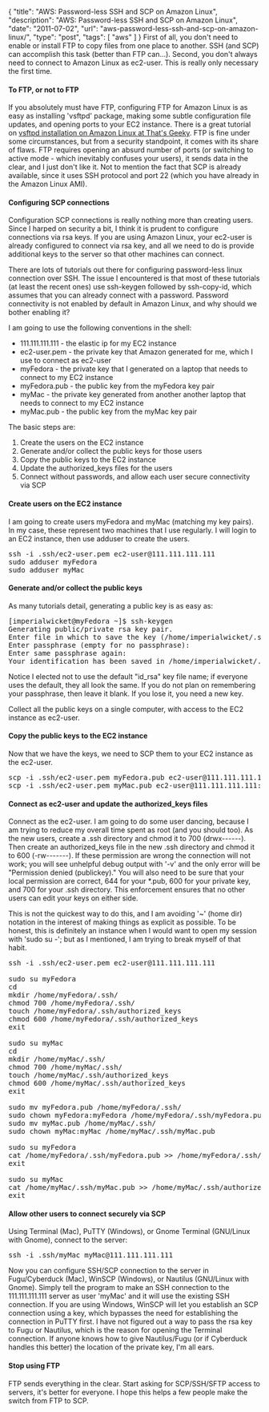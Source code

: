 {
  "title": "AWS: Password-less SSH and SCP on Amazon Linux",
  "description": "AWS: Password-less SSH and SCP on Amazon Linux",
  "date": "2011-07-02",
  "url": "aws-password-less-ssh-and-scp-on-amazon-linux/",
  "type": "post",
  "tags": [
    "aws"
  ]
}
First of all, you don't need to enable or install FTP to copy files from one place to another.  SSH (and SCP) can accomplish this task (better than FTP can...).  Second, you don't always need to connect to Amazon Linux as ec2-user.  This is really only necessary the first time.  

#### To FTP, or not to FTP

If you absolutely must have FTP, configuring FTP for Amazon Linux is as easy as installing 'vsftpd' package, making some subtle configuration file updates, and opening ports to your EC2 instance.  There is a great tutorial on [vsftpd installation on Amazon Linux at That's Geeky](http://www.thatsgeeky.com/2010/11/installing-vsftpd-on-amazons-linux-ami/).  FTP is fine under some circumstances, but from a security standpoint, it comes with its share of flaws.  FTP requires opening an absurd number of ports (or switching to active mode - which inevitably confuses your users), it sends data in the clear, and I just don't like it.  Not to mention the fact that SCP is already available, since it uses SSH protocol and port 22 (which you have already in the Amazon Linux AMI).

#### Configuring SCP connections

Configuration SCP connections is really nothing more than creating users.  Since I harped on security a bit, I think it is prudent to configure connections via rsa keys.  If you are using Amazon Linux, your ec2-user is already configured to connect via rsa key, and all we need to do is provide additional keys to the server so that other machines can connect.

There are lots of tutorials out there for configuring password-less linux connection over SSH.  The issue I encountered is that most of these tutorials (at least the recent ones) use ssh-keygen followed by ssh-copy-id, which assumes that you can already connect with a password.  Password connectivity is not enabled by default in Amazon Linux, and why should we bother enabling it?

I am going to use the following conventions in the shell:

*   111.111.111.111 - the elastic ip for my EC2 instance
*   ec2-user.pem - the private key that Amazon generated for me, which I use to connect as ec2-user
*   myFedora - the private key that I generated on a laptop that needs to connect to my EC2 instance
*   myFedora.pub - the public key from the myFedora key pair
*   myMac - the private key generated from another another laptop that needs to connect to my EC2 instance
*   myMac.pub - the public key from the myMac key pair

The basic steps are:

1.  Create the users on the EC2 instance
2.  Generate and/or collect the public keys for those users
3.  Copy the public keys to the EC2 instance
4.  Update the authorized_keys files for the users
5.  Connect without passwords, and allow each user secure connectivity via SCP

#### Create users on the EC2 instance

I am going to create users myFedora and myMac (matching my key pairs).  In my case, these represent two machines that I use regularly.  I will login to an EC2 instance, then use adduser to create the users.

<pre>
ssh -i .ssh/ec2-user.pem ec2-user@111.111.111.111
sudo adduser myFedora
sudo adduser myMac
</pre>

#### Generate and/or collect the public keys

As many tutorials detail, generating a public key is as easy as:

<pre>
[imperialwicket@myFedora ~]$ ssh-keygen 
Generating public/private rsa key pair.
Enter file in which to save the key (/home/imperialwicket/.ssh/id_rsa): /home/imperialwicket/.ssh/myFedora
Enter passphrase (empty for no passphrase): 
Enter same passphrase again: 
Your identification has been saved in /home/imperialwicket/.ssh/myFedora.
</pre>

Notice I elected not to use the default "id_rsa" key file name; if everyone uses the default, they all look the same.  If you do not plan on remembering your passphrase, then leave it blank.  If you lose it, you need a new key.

Collect all the public keys on a single computer, with access to the EC2 instance as ec2-user.

#### Copy the public keys to the EC2 instance

Now that we have the keys, we need to SCP them to your EC2 instance as the ec2-user.

<pre>
scp -i .ssh/ec2-user.pem myFedora.pub ec2-user@111.111.111.111:/home/ec2-user/
scp -i .ssh/ec2-user.pem myMac.pub ec2-user@111.111.111.111:/home/ec2-user/
</pre>

#### Connect as ec2-user and update the authorized_keys files

Connect as the ec2-user.  I am going to do some user dancing, because I am trying to reduce my overall time spent as root (and you should too).  As the new users, create a .ssh directory and chmod it to 700 (drwx------).  Then create an authorized_keys file in the new .ssh directory and chmod it to 600 (-rw-------).  If these permission are wrong the connection will not work; you will see unhelpful debug output with '-v' and the only error will be "Permission denied (publickey)."  You will also need to be sure that your local permission are correct, 644 for your *.pub, 600 for your private key, and 700 for your .ssh directory.  This enforcement ensures that no other users can edit your keys on either side.

This is not the quickest way to do this, and I am avoiding '~' (home dir) notation in the interest of making things as explicit as possible.  To be honest, this is definitely an instance when I would want to open my session with 'sudo su -'; but as I mentioned, I am trying to break myself of that habit.

<pre>
ssh -i .ssh/ec2-user.pem ec2-user@111.111.111.111

sudo su myFedora
cd
mkdir /home/myFedora/.ssh/
chmod 700 /home/myFedora/.ssh/
touch /home/myFedora/.ssh/authorized_keys
chmod 600 /home/myFedora/.ssh/authorized_keys
exit

sudo su myMac
cd
mkdir /home/myMac/.ssh/
chmod 700 /home/myMac/.ssh/
touch /home/myMac/.ssh/authorized_keys
chmod 600 /home/myMac/.ssh/authorized_keys
exit

sudo mv myFedora.pub /home/myFedora/.ssh/
sudo chown myFedora:myFedora /home/myFedora/.ssh/myFedora.pub
sudo mv myMac.pub /home/myMac/.ssh/
sudo chown myMac:myMac /home/myMac/.ssh/myMac.pub

sudo su myFedora
cat /home/myFedora/.ssh/myFedora.pub >> /home/myFedora/.ssh/authorized_keys
exit

sudo su myMac
cat /home/myMac/.ssh/myMac.pub >> /home/myMac/.ssh/authorized_keys
exit
</pre>

#### Allow other users to connect securely via SCP

Using Terminal (Mac), PuTTY (Windows), or Gnome Terminal (GNU/Linux with Gnome), connect to the server:

<pre>
ssh -i .ssh/myMac myMac@111.111.111.111
</pre>

Now you can configure SSH/SCP connection to the server in Fugu/Cyberduck (Mac), WinSCP (Windows), or Nautilus (GNU/Linux with Gnome).  Simply tell the program to make an SSH connection to the 111.111.111.111 server as user 'myMac' and it will use the existing SSH connection.  If you are using Windows, WinSCP will let you establish an SCP connection using a key, which bypasses the need for establishing the connection in PuTTY first.  I have not figured out a way to pass the rsa key to Fugu or Nautilus, which is the reason for opening the Terminal connection.  If anyone knows how to give Nautilus/Fugu (or if Cyberduck handles this better) the location of the private key, I'm all ears.

#### Stop using FTP

FTP sends everything in the clear.  Start asking for SCP/SSH/SFTP access to servers, it's better for everyone.  I hope this helps a few people make the switch from FTP to SCP.  
